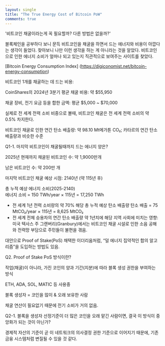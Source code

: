 ```yaml
---
layout: single
title: "The True Energy Cost of Bitcoin PoW"
comments: true 
---
```


'비트코인 채굴이라는게 꼭 필요할까? 다른 방법은 없을까?'

블록체인을 공부하다 보니 문득 비트코인을 채굴을 하면서 드는 에너지와 비용이 아깝다는 생각이 들었다.
찾아보니 나만 이런 생각을 하는 게 아니라는 것을 알았다. 
비트코인으로 인한 에너지 소비가 얼마나 되고 있는지 직관적으로 보여주는 사이트를 찾았다. 

[Bitcoin Energy Consumption Index] (https://digiconomist.net/bitcoin-energy-consumption)

비트코인 1개를 채굴하는 데 드는 비용:

CoinShares의 2024년 3분기 평균 채굴 비용: 약 $55,950

채굴 장비, 전기 요금 등을 합한 금액: 평균 $5,000 ~ $70,000

실제로 전 세계 전력 소비 비중으로 볼때, 비트코인 채굴은 전 세계 전력 소비의 약 0.5% 차지한다.

비트코인 채굴로 인한 연간 탄소 배출량: 약 98.10 Mt메가톤 CO₂; 카타르의 연간 탄소 배출량과 비슷한 수준

Q1-1. 마지막 비트코인이 채굴될때까지 드는 에너지 양은?

2025년 현재까지 채굴된 비트코인 수: 약 1,9000만개

남은 비트코인 수: 약 200만 개

마지막 비트코인 채굴 예상 시점: 2140년 (약 115년 후)


총 누적 예상 에너지 소비(2025-2140)	
에너지 소비 = 150 TWh/year × 115년 = 17,250 TWh
- 전 세계 1년 전력 소비량의 약 70% 해당
총 누적 예상 탄소 배출량
탄소 배출 = 75 MtCO₂/year × 115년 = 8,625 MtCO₂
- 전 세계 전체 승용차의 연간 탄소 배출량 약 1년치에 해당
지역 사회에 미치는 영향: 미국 텍사스 주 그랜버리(Granbury)에서는 비트코인 채굴 시설로 인한 소음 공해와 전력망 부담으로 주민들이 불편을 겪음.

대안으로 Proof of Stake(PoS) 채택한 이더리움처럼, “덜 에너지 집약적인 합의 알고리즘”을 도입하는 방법도 있음.

Q2. Proof of Stake PoS 방식이란?

작업(채굴)이 아니라, 가진 코인의 양과 기간(지분)에 따라 블록 생성 권한을 부여하는 방식

ETH, ADA, SOL, MATIC 등 사용중

블록 생성자 = 코인을 많이 & 오래 보유한 사람

채굴 연산이 필요없기 때문에 전기 소비가 거의 없음.


Q2-1. 블록을 생성자 선정기준이 더 많은 코인을 오래 맡긴 사람이면, 결국 이 방식이 중앙화가 되는 것이 아닌가?

경제적 자산의 기준이 곧 이 네트워크의 의사결정 권한 기준으로 이어지기 때문에, 기존 금융 시스템처럼 변질될 수 있을 것 같다. 

